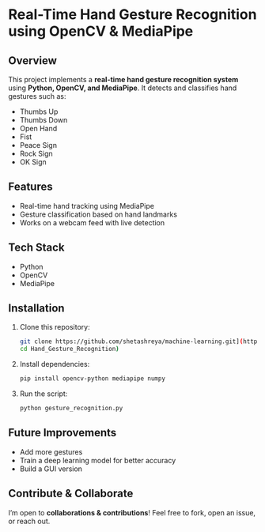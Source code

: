 
# Real-Time Hand Gesture Recognition using OpenCV & MediaPipe 

## Overview  
This project implements a **real-time hand gesture recognition system** using **Python, OpenCV, and MediaPipe**. It detects and classifies hand gestures such as:  
- Thumbs Up  
- Thumbs Down  
- Open Hand  
- Fist  
- Peace Sign  
- Rock Sign  
- OK Sign  

## Features  
- Real-time hand tracking using MediaPipe  
- Gesture classification based on hand landmarks  
- Works on a webcam feed with live detection  

## Tech Stack  
- Python  
- OpenCV  
- MediaPipe  

## Installation  
1. Clone this repository:  
   ```bash
   git clone https://github.com/shetashreya/machine-learning.git](https://github.com/v26199/Computer_Vision/
   cd Hand_Gesture_Recognition)
   ```
2. Install dependencies:  
   ```bash
   pip install opencv-python mediapipe numpy
   ```
3. Run the script:  
   ```bash
   python gesture_recognition.py
   ```

## Future Improvements  
- Add more gestures  
- Train a deep learning model for better accuracy  
- Build a GUI version  

## Contribute & Collaborate  
I’m open to **collaborations & contributions**! Feel free to fork, open an issue, or reach out.  

